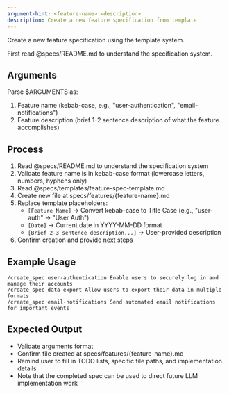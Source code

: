 ```yaml
---
argument-hint: <feature-name> <description>
description: Create a new feature specification from template
---
```


Create a new feature specification using the template system.

First read @specs/README.md to understand the specification system.

## Arguments
Parse $ARGUMENTS as:
1. Feature name (kebab-case, e.g., "user-authentication", "email-notifications")
2. Feature description (brief 1-2 sentence description of what the feature accomplishes)

## Process
1. Read @specs/README.md to understand the specification system
2. Validate feature name is in kebab-case format (lowercase letters, numbers, hyphens only)
3. Read @specs/templates/feature-spec-template.md
4. Create new file at specs/features/{feature-name}.md
5. Replace template placeholders:
   - `[Feature Name]` → Convert kebab-case to Title Case (e.g., "user-auth" → "User Auth")
   - `[Date]` → Current date in YYYY-MM-DD format
   - `[Brief 2-3 sentence description...]` → User-provided description
6. Confirm creation and provide next steps

## Example Usage
```
/create_spec user-authentication Enable users to securely log in and manage their accounts
/create_spec data-export Allow users to export their data in multiple formats  
/create_spec email-notifications Send automated email notifications for important events
```

## Expected Output
- Validate arguments format
- Confirm file created at specs/features/{feature-name}.md
- Remind user to fill in TODO lists, specific file paths, and implementation details
- Note that the completed spec can be used to direct future LLM implementation work